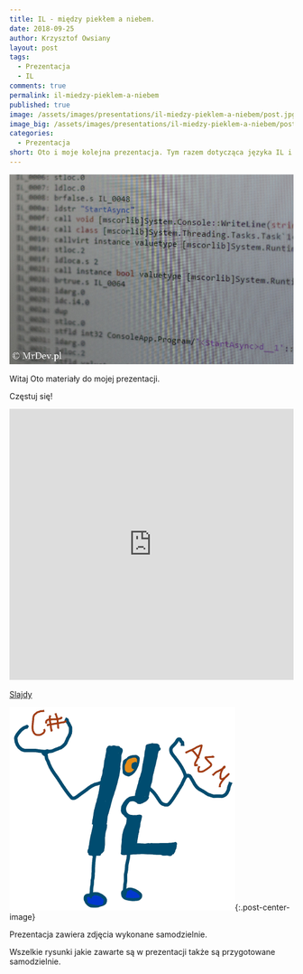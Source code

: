 ```yaml
---
title: IL - między piekłem a niebem.
date: 2018-09-25
author: Krzysztof Owsiany
layout: post
tags:
  - Prezentacja
  - IL
comments: true
permalink: il-miedzy-pieklem-a-niebem
published: true
image: /assets/images/presentations/il-miedzy-pieklem-a-niebem/post.jpg
image_big: /assets/images/presentations/il-miedzy-pieklem-a-niebem/post-big.jpg
categories:
  - Prezentacja
short: Oto i moje kolejna prezentacja. Tym razem dotycząca języka IL i ogólnie działania całego .NET-u. Zawiera wiele moich rysunków;). Premiera prezentacji miała miejsce na konferencji 4Developer Gdańsk 2018.
---
```

![IL - między piekłem a niebem.!][post-big]

Witaj
Oto materiały do mojej prezentacji.

Częstuj się!

<div width="640" height="480" style="margin-left:auto; margin-right:auto;">
<embed width="100%" height="480" src="https://www.youtube.com/embed/94JwR8Bnnuo"/>
</div >

[Slajdy][slides]

![IL - między piekłem a niebem.!][il]{:.post-center-image}

Prezentacja zawiera zdjęcia wykonane samodzielnie. 

Wszelkie rysunki jakie zawarte są w prezentacji także są przygotowane samodzielnie.


[slides]: /assets/slides/il-miedzy-pieklem-a-niebem.pdf

[post]: /assets/images/presentations/il-miedzy-pieklem-a-niebem/post.jpg
[post-big]: /assets/images/presentations/il-miedzy-pieklem-a-niebem/post-big.jpg

[il]: /assets/images/presentations/il-miedzy-pieklem-a-niebem/il.png